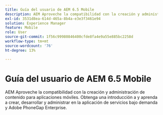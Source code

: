 ```yaml
---
title: Guía del usuario de AEM 6.5 Mobile
description: AEM Aproveche la compatibilidad con la creación y administración de contenido para aplicaciones móviles. Obtenga una introducción a y aprenda a crear, desarrollar y administrar en la aplicación de servicios bajo demanda y Adobe PhoneGap Enterprise.
exl-id: 3531d8ea-614d-465a-8b4a-e3e3f3461e94
solution: Experience Manager
feature: Mobile
role: User
source-git-commit: 1f56c99980846400cfde8fa4e9a55e885bc2258d
workflow-type: tm+mt
source-wordcount: '76'
ht-degree: 13%

---
```



# Guía del usuario de AEM 6.5 Mobile

AEM Aproveche la compatibilidad con la creación y administración de contenido para aplicaciones móviles. Obtenga una introducción a y aprenda a crear, desarrollar y administrar en la aplicación de servicios bajo demanda y Adobe PhoneGap Enterprise.
